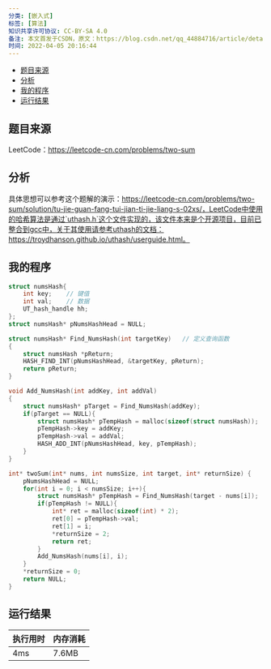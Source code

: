 ```yaml
---
分类: [嵌入式]
标签: [算法]
知识共享许可协议: CC-BY-SA 4.0
备注: 本文首发于CSDN，原文：https://blog.csdn.net/qq_44884716/article/details/123976233
时间: 2022-04-05 20:16:44
---
```


<!-- @import "[TOC]" {cmd="toc" depthFrom=1 depthTo=6 orderedList=false} -->

<!-- code_chunk_output -->

- [题目来源](#题目来源)
- [分析](#分析)
- [我的程序](#我的程序)
- [运行结果](#运行结果)

<!-- /code_chunk_output -->

## 题目来源

LeetCode：https://leetcode-cn.com/problems/two-sum

## 分析

具体思想可以参考这个题解的演示：https://leetcode-cn.com/problems/two-sum/solution/tu-jie-guan-fang-tui-jian-ti-jie-liang-s-02xs/，LeetCode中使用的哈希算法是通过`uthash.h`这个文件实现的，该文件本来是个开源项目，目前已整合到gcc中，关于其使用请参考uthash的文档：https://troydhanson.github.io/uthash/userguide.html。

## 我的程序

```c
struct numsHash{
    int key;	// 键值
    int val;	// 数据
    UT_hash_handle hh;
};
struct numsHash* pNumsHashHead = NULL;

struct numsHash* Find_NumsHash(int targetKey)	// 定义查询函数
{
    struct numsHash *pReturn;
    HASH_FIND_INT(pNumsHashHead, &targetKey, pReturn);
    return pReturn;
}

void Add_NumsHash(int addKey, int addVal)
{
    struct numsHash* pTarget = Find_NumsHash(addKey);
    if(pTarget == NULL){
        struct numsHash* pTempHash = malloc(sizeof(struct numsHash));
        pTempHash->key = addKey;
        pTempHash->val = addVal;
        HASH_ADD_INT(pNumsHashHead, key, pTempHash);
    }
}

int* twoSum(int* nums, int numsSize, int target, int* returnSize) {
    pNumsHashHead = NULL;
    for(int i = 0; i < numsSize; i++){
        struct numsHash* pTempHash = Find_NumsHash(target - nums[i]);
        if(pTempHash != NULL){
            int* ret = malloc(sizeof(int) * 2);
            ret[0] = pTempHash->val;
            ret[1] = i;
            *returnSize = 2;
            return ret;
        }
        Add_NumsHash(nums[i], i);
    }
    *returnSize = 0;
    return NULL;
}
```

## 运行结果

| 执行用时 | 内存消耗 |
| -------- | -------- |
| 4ms      | 7.6MB    |